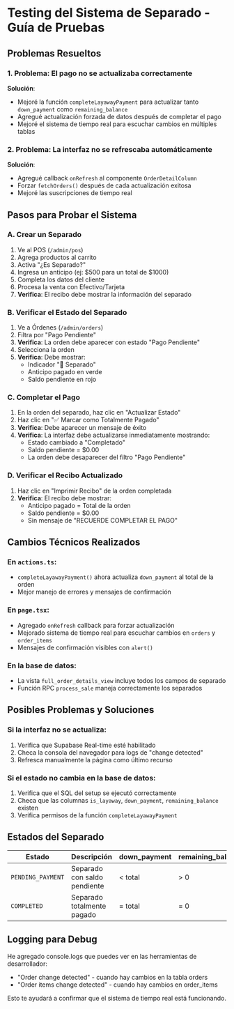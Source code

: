 # Testing del Sistema de Separado - Guía de Pruebas

## Problemas Resueltos

### 1. **Problema**: El pago no se actualizaba correctamente
**Solución**: 
- Mejoré la función `completeLayawayPayment` para actualizar tanto `down_payment` como `remaining_balance`
- Agregué actualización forzada de datos después de completar el pago
- Mejoré el sistema de tiempo real para escuchar cambios en múltiples tablas

### 2. **Problema**: La interfaz no se refrescaba automáticamente
**Solución**:
- Agregué callback `onRefresh` al componente `OrderDetailColumn`
- Forzar `fetchOrders()` después de cada actualización exitosa
- Mejoré las suscripciones de tiempo real

## Pasos para Probar el Sistema

### A. Crear un Separado
1. Ve al POS (`/admin/pos`)
2. Agrega productos al carrito
3. Activa "¿Es Separado?"
4. Ingresa un anticipo (ej: $500 para un total de $1000)
5. Completa los datos del cliente
6. Procesa la venta con Efectivo/Tarjeta
7. **Verifica**: El recibo debe mostrar la información del separado

### B. Verificar el Estado del Separado
1. Ve a Órdenes (`/admin/orders`)
2. Filtra por "Pago Pendiente"
3. **Verifica**: La orden debe aparecer con estado "Pago Pendiente"
4. Selecciona la orden
5. **Verifica**: Debe mostrar:
   - Indicador "🏦 Separado"
   - Anticipo pagado en verde
   - Saldo pendiente en rojo

### C. Completar el Pago
1. En la orden del separado, haz clic en "Actualizar Estado"
2. Haz clic en "✅ Marcar como Totalmente Pagado"
3. **Verifica**: Debe aparecer un mensaje de éxito
4. **Verifica**: La interfaz debe actualizarse inmediatamente mostrando:
   - Estado cambiado a "Completado"
   - Saldo pendiente = $0.00
   - La orden debe desaparecer del filtro "Pago Pendiente"

### D. Verificar el Recibo Actualizado
1. Haz clic en "Imprimir Recibo" de la orden completada
2. **Verifica**: El recibo debe mostrar:
   - Anticipo pagado = Total de la orden
   - Saldo pendiente = $0.00
   - Sin mensaje de "RECUERDE COMPLETAR EL PAGO"

## Cambios Técnicos Realizados

### En `actions.ts`:
- `completeLayawayPayment()` ahora actualiza `down_payment` al total de la orden
- Mejor manejo de errores y mensajes de confirmación

### En `page.tsx`:
- Agregado `onRefresh` callback para forzar actualización
- Mejorado sistema de tiempo real para escuchar cambios en `orders` y `order_items`
- Mensajes de confirmación visibles con `alert()`

### En la base de datos:
- La vista `full_order_details_view` incluye todos los campos de separado
- Función RPC `process_sale` maneja correctamente los separados

## Posibles Problemas y Soluciones

### Si la interfaz no se actualiza:
1. Verifica que Supabase Real-time esté habilitado
2. Checa la consola del navegador para logs de "change detected"
3. Refresca manualmente la página como último recurso

### Si el estado no cambia en la base de datos:
1. Verifica que el SQL del setup se ejecutó correctamente
2. Checa que las columnas `is_layaway`, `down_payment`, `remaining_balance` existen
3. Verifica permisos de la función `completeLayawayPayment`

## Estados del Separado

| Estado | Descripción | down_payment | remaining_balance |
|--------|-------------|--------------|-------------------|
| `PENDING_PAYMENT` | Separado con saldo pendiente | < total | > 0 |
| `COMPLETED` | Separado totalmente pagado | = total | = 0 |

## Logging para Debug

He agregado console.logs que puedes ver en las herramientas de desarrollador:
- "Order change detected" - cuando hay cambios en la tabla orders
- "Order items change detected" - cuando hay cambios en order_items

Esto te ayudará a confirmar que el sistema de tiempo real está funcionando.
